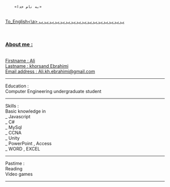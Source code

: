 		«به نام خدا» 
</br>
<a href="#v">To_English<\a>
ب
ب
ب
ب
ب
ب
ب
ب
ب
ب
ب
ب
ب
ب
ب
ب

‌<h3 id="v">About me :</h3></br>
Firstname : Ali </br>
Lastname  : khorsand Ebrahimi</br>
Email address : Ali.kh.ebrahimi@gmail.com </br>
<hr>
Education :</br>
Computer Engineering undergraduate student
<hr>
Skills :</br>
Basic knowledge in </br>
_ Javascript  </br>
_ C#</br>
_ MySql </br>
_ CCNA  </br>
_ Unity </br>
_ PowerPoint , Access </br>
_ WORD , EXCEL  </br>
<hr>
Pastime :</br>
Reading </br>
Video games </br>
<hr>
